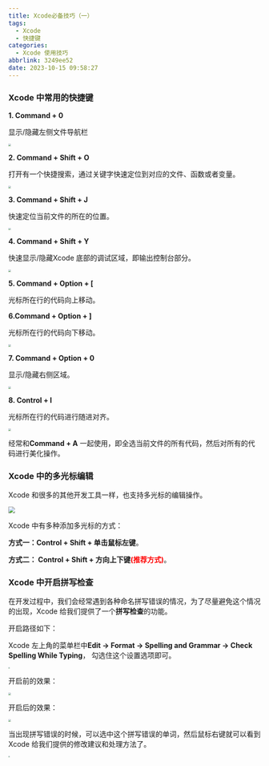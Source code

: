 ```yaml
---
title: Xcode必备技巧（一）
tags:
  - Xcode
  - 快捷键
categories:
  - Xcode 使用技巧
abbrlink: 3249ee52
date: 2023-10-15 09:58:27
---
```




### Xcode 中常用的快捷键

**1. Command + 0**

显示/隐藏左侧文件导航栏

<img src="https://swift-blogs.oss-cn-shanghai.aliyuncs.com/202310151015899.gif" style="zoom: 30%"/>

**2. Command + Shift + O** 

<!--more-->

打开有一个快捷搜索，通过关键字快速定位到对应的文件、函数或者变量。

<img src="https://swift-blogs.oss-cn-shanghai.aliyuncs.com/202310151044891.gif" style="zoom:30%"/>

**3. Command + Shift + J**

快速定位当前文件的所在的位置。

<img src="https://swift-blogs.oss-cn-shanghai.aliyuncs.com/202310151047955.gif" style="zoom:30%"/>

**4. Command + Shift + Y** 

快速显示/隐藏Xcode 底部的调试区域，即输出控制台部分。

<img src="https://swift-blogs.oss-cn-shanghai.aliyuncs.com/202310151048412.gif" style="zoom:30%"/>

**5. Command + Option + [**

光标所在行的代码向上移动。

**6.Command + Option + ]**

光标所在行的代码向下移动。

<img src="https://swift-blogs.oss-cn-shanghai.aliyuncs.com/202310151050647.gif" style="zoom:30%"/>



**7. Command + Option + 0** 

显示/隐藏右侧区域。

<img src="https://swift-blogs.oss-cn-shanghai.aliyuncs.com/202310151058674.gif" style="zoom:30%"/>

**8. Control + I**

光标所在行的代码进行随进对齐。

<img src="https://swift-blogs.oss-cn-shanghai.aliyuncs.com/202310151101493.gif" style="zoom:30%"/>

经常和**Command + A** 一起使用，即全选当前文件的所有代码，然后对所有的代码进行美化操作。



### Xcode 中的多光标编辑

Xcode 和很多的其他开发工具一样，也支持多光标的编辑操作。

<img src="https://swift-blogs.oss-cn-shanghai.aliyuncs.com/202310151108330.gif" style="zoom:80%"/>

Xcode 中有多种添加多光标的方式：

**方式一：Control + Shift + 单击鼠标左键**。

**方式二： Control + Shift + 方向上下键**<span style="color:red">**(推荐方式)**</span>。

### Xcode 中开启拼写检查

在开发过程中，我们会经常遇到各种命名拼写错误的情况，为了尽量避免这个情况的出现，Xcode 给我们提供了一个**拼写检查**的功能。

开启路径如下：

Xcode 左上角的菜单栏中**Edit -> Format -> Spelling and Grammar -> Check Spelling While Typing**， 勾选住这个设置选项即可。

<img src="https://swift-blogs.oss-cn-shanghai.aliyuncs.com/202310151138115.png" style="zoom:20%"/>

开启前的效果：

<img src="https://swift-blogs.oss-cn-shanghai.aliyuncs.com/202310151145517.png" style="zoom:30%"/>

开启后的效果：

<img src="https://swift-blogs.oss-cn-shanghai.aliyuncs.com/202310151145166.png" style="zoom: 30%"/>

当出现拼写错误的时候，可以选中这个拼写错误的单词，然后鼠标右键就可以看到 Xcode 给我们提供的修改建议和处理方法了。

<img src="https://swift-blogs.oss-cn-shanghai.aliyuncs.com/202310151146632.png" style="zoom:20%"/>

